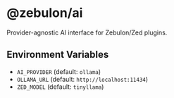 # @zebulon/ai

Provider-agnostic AI interface for Zebulon/Zed plugins.

## Environment Variables
- `AI_PROVIDER` (default: `ollama`)
- `OLLAMA_URL` (default: `http://localhost:11434`)
- `ZED_MODEL` (default: `tinyllama`)
